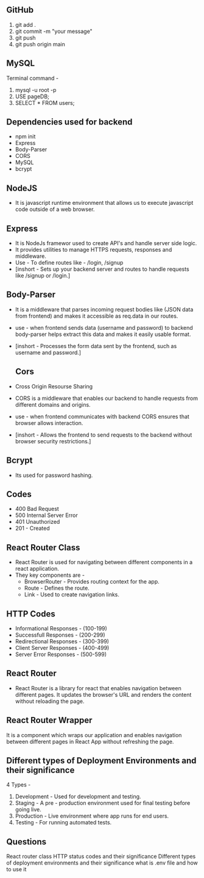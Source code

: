 
## GitHub
1. git add .
2. git commit -m "your message"
3. git push
4. git push origin main

## MySQL
Terminal command - 
1. mysql -u root -p
2. USE pageDB;
3. SELECT * FROM users;

## Dependencies used for backend
- npm init
- Express
- Body-Parser
- CORS
- MySQL
- bcrypt

## NodeJS
- It is javascript runtime environment that allows us to execute javascript code outside of a web browser.

## Express
- It is NodeJs framewor used to create API's  and handle server side logic.
- It provides utilities to manage HTTPS requests, responses and middleware.
- Use - To define routes like - /login, /signup
- [inshort - Sets up your backend server and routes to handle requests like /signup or /login.]


## Body-Parser
- It is a middleware that parses incoming request bodies like (JSON data from frontend) and makes it accessible as req.data in our routes.
- use - when frontend sends data (username and password) to backend body-parser helps extract this data and makes it easily usable format.
- [inshort - Processes the form data sent by the frontend, such as username and password.]
  
  ## Cors
- Cross Origin Resourse Sharing
- CORS is a middleware that enables our backend to handle requests from different domains and origins.
- use - when frontend communicates with backend CORS ensures that browser allows interaction. 
- [inshort - Allows the frontend to send requests to the backend without browser security restrictions.]
  
## Bcrypt
- Its used for password hashing.

## Codes
- 400 Bad Request
- 500 Internal Server Error
- 401 Unauthorized
- 201 - Created


## React Router Class
- React Router is used for navigating between different components in a react application.
- They key components are -
  - BrowserRouter - Provides routing context for the app.
  - Route - Defines the route.
  - Link - Used to create navigation links.

## HTTP Codes
- Informational Responses - (100-199)
- Successfull Responses - (200-299)
- Redirectional Responses - (300-399)
- Client Server Responses - (400-499)
- Server Error Responses - (500-599)

## React Router
- React Router is a library for react that enables navigation between different pages. It updates the browser's URL and renders the content without reloading the page.

## React Router Wrapper

It is a component which wraps our application and enables navigation between different pages in React App without refreshing the page.


## Different types of Deployment Environments and their significance
4 Types - 

1. Development - Used for development and testing.
2. Staging - A pre - production environment used for final testing before going live.
3. Production - Live environment where app runs for end users.
4. Testing - For running automated tests.



## Questions
React router class
HTTP status codes and their significance
Different types of deployment environments and their significance
what is .env file and how to use it
